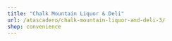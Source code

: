 ```yaml
---
title: "Chalk Mountain Liquor & Deli"
url: /atascadero/chalk-mountain-liquor-and-deli-3/
shop: convenience
---
```

